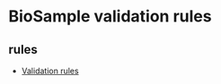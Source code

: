 # BioSample validation rules  

## rules  

* [Validation rules](https://docs.google.com/spreadsheets/d/1f5YpGvznU7_Smt3Ayv9MdDnGlOIwP5jRxwindXQ18Oc/edit#gid=0)  




